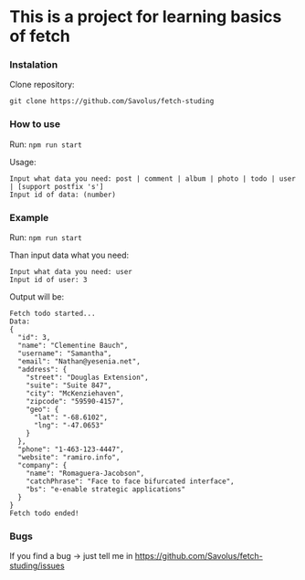 # This is a project for learning basics of fetch

### Instalation

Clone repository:
```
git clone https://github.com/Savolus/fetch-studing
```

### How to use

Run: `npm run start` 

Usage: 
```
Input what data you need: post | comment | album | photo | todo | user | [support postfix 's']
Input id of data: (number)
```

### Example

Run: `npm run start` 

Than input data what you need:
```
Input what data you need: user
Input id of user: 3
```

Output will be:
```
Fetch todo started...
Data:
{
  "id": 3,
  "name": "Clementine Bauch",
  "username": "Samantha",
  "email": "Nathan@yesenia.net",
  "address": {
    "street": "Douglas Extension",
    "suite": "Suite 847",
    "city": "McKenziehaven",
    "zipcode": "59590-4157",
    "geo": {
      "lat": "-68.6102",
      "lng": "-47.0653"
    }
  },
  "phone": "1-463-123-4447",
  "website": "ramiro.info",
  "company": {
    "name": "Romaguera-Jacobson",
    "catchPhrase": "Face to face bifurcated interface",
    "bs": "e-enable strategic applications"
  }
}
Fetch todo ended!
```

### Bugs

If you find a bug -> just tell me in https://github.com/Savolus/fetch-studing/issues

